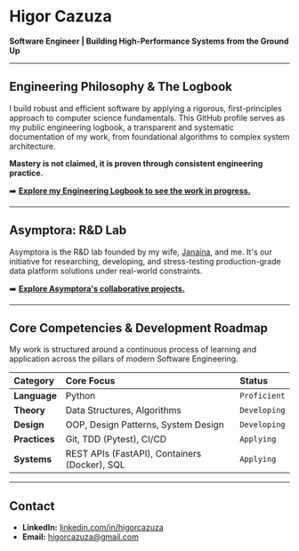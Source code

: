 # Higor Cazuza
**Software Engineer | Building High-Performance Systems from the Ground Up**

---

## Engineering Philosophy & The Logbook

I build robust and efficient software by applying a rigorous, first-principles approach to computer science fundamentals.
This GitHub profile serves as my public engineering logbook, a transparent and systematic documentation of my work, from foundational algorithms to complex system architecture.

**Mastery is not claimed, it is proven through consistent engineering practice.**

➡️ **[Explore my Engineering Logbook to see the work in progress.](https://github.com/higorcazuza81/software-engineering-logbook)**

---

## Asymptora: R&D Lab

Asymptora is the R&D lab founded by my wife, [Janaína](https://github.com/janainacazuza), and me. It's our initiative for researching, developing, and stress-testing production-grade data platform solutions under real-world constraints.

➡️ **[Explore Asymptora's collaborative projects.](https://github.com/Asymptora)**

---

## Core Competencies & Development Roadmap

My work is structured around a continuous process of learning and application across the pillars of modern Software Engineering.

| Category | Core Focus | Status |
| :--- | :--- | :--- |
| **Language** | Python | `Proficient` |
| **Theory** | Data Structures, Algorithms | `Developing` |
| **Design** | OOP, Design Patterns, System Design | `Developing` |
| **Practices** | Git, TDD (Pytest), CI/CD | `Applying` |
| **Systems** | REST APIs (FastAPI), Containers (Docker), SQL | `Applying` |

---

## Contact

* **LinkedIn:** [linkedin.com/in/higorcazuza](https://www.linkedin.com/in/higorcazuza/)
* **Email:** [higorcazuza@gmail.com](mailto:higorcazuza@gmail.com)
